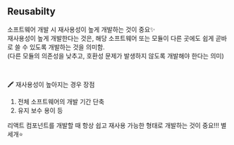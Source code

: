 ## Reusabilty
소프트웨어 개발 시 재사용성이 높게 개발하는 것이 중요✨
<br />
재사용성이 높게 개발한다는 것은, 해당 소프트웨어 또는 모듈이 다른 곳에도 쉽게 곧바로 쓸 수 있도록 개발하는 것을 의미함.
<br />
(다른 모듈의 의존성을 낮추고, 호환성 문제가 발생하지 않도록 개발해야 한다는 의미)

<br />

🖍️ 재사용성이 높아지는 경우 장점
1. 전체 소프트웨어의 개발 기간 단축
2. 유지 보수 용이 등

리액트 컴포넌트를 개발할 때 항상 쉽고 재사용 가능한 형태로 개발하는 것이 중요!!! 별 세개⭐ 